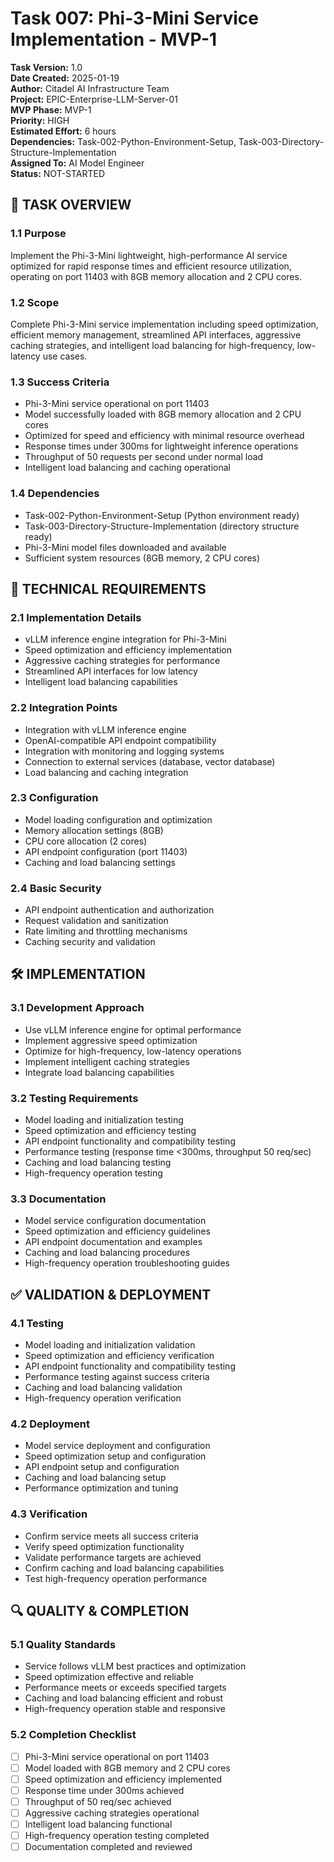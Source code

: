# Task 007: Phi-3-Mini Service Implementation - MVP-1

**Task Version:** 1.0  
**Date Created:** 2025-01-19  
**Author:** Citadel AI Infrastructure Team  
**Project:** EPIC-Enterprise-LLM-Server-01  
**MVP Phase:** MVP-1  
**Priority:** HIGH  
**Estimated Effort:** 6 hours  
**Dependencies:** Task-002-Python-Environment-Setup, Task-003-Directory-Structure-Implementation  
**Assigned To:** AI Model Engineer  
**Status:** NOT-STARTED  

## 📝 **TASK OVERVIEW**

### **1.1 Purpose**
Implement the Phi-3-Mini lightweight, high-performance AI service optimized for rapid response times and efficient resource utilization, operating on port 11403 with 8GB memory allocation and 2 CPU cores.

### **1.2 Scope**
Complete Phi-3-Mini service implementation including speed optimization, efficient memory management, streamlined API interfaces, aggressive caching strategies, and intelligent load balancing for high-frequency, low-latency use cases.

### **1.3 Success Criteria**
- Phi-3-Mini service operational on port 11403
- Model successfully loaded with 8GB memory allocation and 2 CPU cores
- Optimized for speed and efficiency with minimal resource overhead
- Response times under 300ms for lightweight inference operations
- Throughput of 50 requests per second under normal load
- Intelligent load balancing and caching operational

### **1.4 Dependencies**
- Task-002-Python-Environment-Setup (Python environment ready)
- Task-003-Directory-Structure-Implementation (directory structure ready)
- Phi-3-Mini model files downloaded and available
- Sufficient system resources (8GB memory, 2 CPU cores)

## 🔧 **TECHNICAL REQUIREMENTS**

### **2.1 Implementation Details**
- vLLM inference engine integration for Phi-3-Mini
- Speed optimization and efficiency implementation
- Aggressive caching strategies for performance
- Streamlined API interfaces for low latency
- Intelligent load balancing capabilities

### **2.2 Integration Points**
- Integration with vLLM inference engine
- OpenAI-compatible API endpoint compatibility
- Integration with monitoring and logging systems
- Connection to external services (database, vector database)
- Load balancing and caching integration

### **2.3 Configuration**
- Model loading configuration and optimization
- Memory allocation settings (8GB)
- CPU core allocation (2 cores)
- API endpoint configuration (port 11403)
- Caching and load balancing settings

### **2.4 Basic Security**
- API endpoint authentication and authorization
- Request validation and sanitization
- Rate limiting and throttling mechanisms
- Caching security and validation

## 🛠️ **IMPLEMENTATION**

### **3.1 Development Approach**
- Use vLLM inference engine for optimal performance
- Implement aggressive speed optimization
- Optimize for high-frequency, low-latency operations
- Implement intelligent caching strategies
- Integrate load balancing capabilities

### **3.2 Testing Requirements**
- Model loading and initialization testing
- Speed optimization and efficiency testing
- API endpoint functionality and compatibility testing
- Performance testing (response time <300ms, throughput 50 req/sec)
- Caching and load balancing testing
- High-frequency operation testing

### **3.3 Documentation**
- Model service configuration documentation
- Speed optimization and efficiency guidelines
- API endpoint documentation and examples
- Caching and load balancing procedures
- High-frequency operation troubleshooting guides

## ✅ **VALIDATION & DEPLOYMENT**

### **4.1 Testing**
- Model loading and initialization validation
- Speed optimization and efficiency verification
- API endpoint functionality and compatibility testing
- Performance testing against success criteria
- Caching and load balancing validation
- High-frequency operation verification

### **4.2 Deployment**
- Model service deployment and configuration
- Speed optimization setup and configuration
- API endpoint setup and configuration
- Caching and load balancing setup
- Performance optimization and tuning

### **4.3 Verification**
- Confirm service meets all success criteria
- Verify speed optimization functionality
- Validate performance targets are achieved
- Confirm caching and load balancing capabilities
- Test high-frequency operation performance

## 🔍 **QUALITY & COMPLETION**

### **5.1 Quality Standards**
- Service follows vLLM best practices and optimization
- Speed optimization effective and reliable
- Performance meets or exceeds specified targets
- Caching and load balancing efficient and robust
- High-frequency operation stable and responsive

### **5.2 Completion Checklist**
- [ ] Phi-3-Mini service operational on port 11403
- [ ] Model loaded with 8GB memory and 2 CPU cores
- [ ] Speed optimization and efficiency implemented
- [ ] Response time under 300ms achieved
- [ ] Throughput of 50 req/sec achieved
- [ ] Aggressive caching strategies operational
- [ ] Intelligent load balancing functional
- [ ] High-frequency operation testing completed
- [ ] Documentation completed and reviewed 